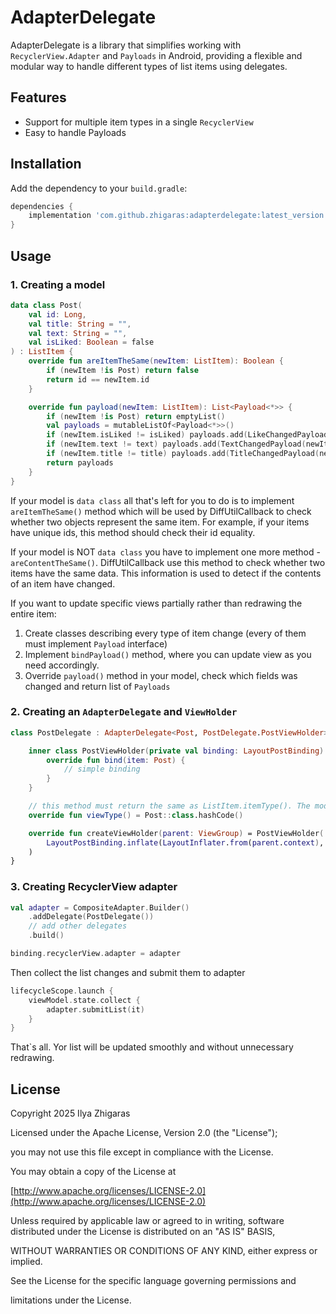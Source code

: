 # AdapterDelegate

AdapterDelegate is a library that simplifies working with `RecyclerView.Adapter` and `Payloads` in Android, providing a flexible and modular way to handle different types of list items using delegates.

## Features

- Support for multiple item types in a single `RecyclerView`
- Easy to handle Payloads

## Installation

Add the dependency to your `build.gradle`:

```gradle
dependencies {
    implementation 'com.github.zhigaras:adapterdelegate:latest_version'
}
```

## Usage

### 1. Creating a model

```kotlin
data class Post(
    val id: Long,
    val title: String = "",
    val text: String = "",
    val isLiked: Boolean = false
) : ListItem {
    override fun areItemTheSame(newItem: ListItem): Boolean {
        if (newItem !is Post) return false
        return id == newItem.id
    }

    override fun payload(newItem: ListItem): List<Payload<*>> {
        if (newItem !is Post) return emptyList()
        val payloads = mutableListOf<Payload<*>>()
        if (newItem.isLiked != isLiked) payloads.add(LikeChangedPayload(newItem.isLiked))
        if (newItem.text != text) payloads.add(TextChangedPayload(newItem.text))
        if (newItem.title != title) payloads.add(TitleChangedPayload(newItem.title))
        return payloads
    }
}
```

If your model is `data class` all that's left for you to do is to implement `areItemTheSame()` method
which will be used by DiffUtilCallback to check whether two objects represent the same item.
For example, if your items have unique ids, this method should check their id equality.

If your model is NOT `data class` you have to implement one more method - `areContentTheSame()`. 
DiffUtilCallback use this method to check whether two items have the same data.
This information is used to detect if the contents of an item have changed.

If you want to update specific views partially rather than redrawing the entire item:
1. Create classes describing every type of item change (every of them must implement `Payload` interface)
2. Implement `bindPayload()` method, where you can update view as you need accordingly.
3. Override `payload()` method in your model, check which fields was changed and return list of `Payloads`

### 2. Creating an `AdapterDelegate` and `ViewHolder`

```kotlin
class PostDelegate : AdapterDelegate<Post, PostDelegate.PostViewHolder>() {

    inner class PostViewHolder(private val binding: LayoutPostBinding) : ViewHolderDelegate<Post>(binding) {
        override fun bind(item: Post) {
            // simple binding
        }
    }

    // this method must return the same as ListItem.itemType(). The model-delegate linking is achieved by this.
    override fun viewType() = Post::class.hashCode()

    override fun createViewHolder(parent: ViewGroup) = PostViewHolder(
        LayoutPostBinding.inflate(LayoutInflater.from(parent.context), parent, false)
    )
}
```

### 3. Creating RecyclerView adapter

```kotlin
val adapter = CompositeAdapter.Builder()
    .addDelegate(PostDelegate())
    // add other delegates
    .build()

binding.recyclerView.adapter = adapter
```

Then collect the list changes and submit them to adapter

```kotlin
lifecycleScope.launch { 
    viewModel.state.collect {
        adapter.submitList(it)
    }
}
```

That`s all. Yor list will be updated smoothly and without unnecessary redrawing.

## License

Copyright 2025 Ilya Zhigaras

Licensed under the Apache License, Version 2.0 (the "License");

you may not use this file except in compliance with the License.

You may obtain a copy of the License at

&#x20;  [http://www.apache.org/licenses/LICENSE-2.0](http://www.apache.org/licenses/LICENSE-2.0)

Unless required by applicable law or agreed to in writing, software
distributed under the License is distributed on an "AS IS" BASIS,

WITHOUT WARRANTIES OR CONDITIONS OF ANY KIND, either express or implied.

See the License for the specific language governing permissions and

limitations under the License.

